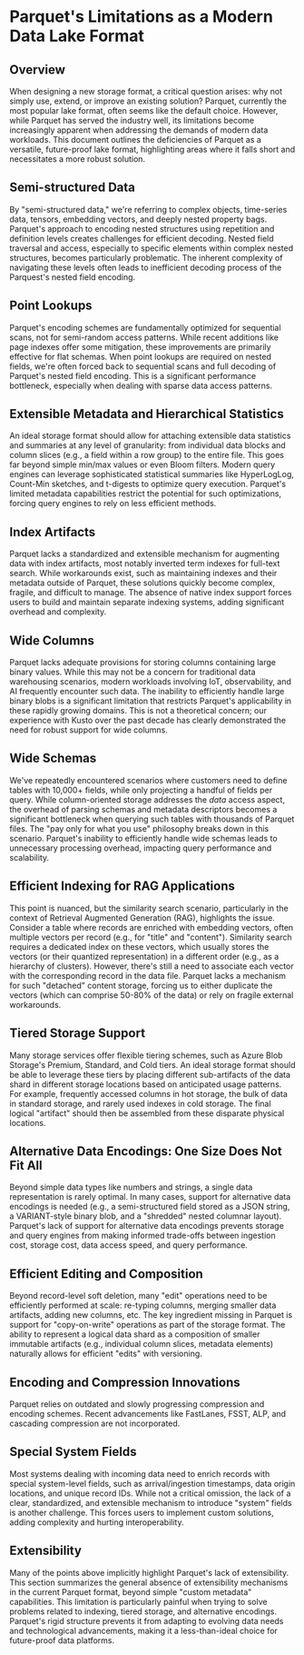 # Parquet's Limitations as a Modern Data Lake Format

<!-- toc -->

## Overview

When designing a new storage format, a critical question arises: why not simply use, extend, or improve an existing solution? Parquet, currently the most popular lake format, often seems like the default choice. However, while Parquet has served the industry well, its limitations become increasingly apparent when addressing the demands of modern data workloads. This document outlines the deficiencies of Parquet as a versatile, future-proof lake format, highlighting areas where it falls short and necessitates a more robust solution.

## Semi-structured Data

By "semi-structured data," we're referring to complex objects, time-series data, tensors, embedding vectors, and deeply nested property bags. Parquet's approach to encoding nested structures using repetition and definition levels creates challenges for efficient decoding. Nested field traversal and access, especially to specific elements within complex nested structures, becomes particularly problematic. The inherent complexity of navigating these levels often leads to inefficient decoding process of the Parquest's nested field encoding.

## Point Lookups

Parquet's encoding schemes are fundamentally optimized for sequential scans, not for semi-random access patterns. While recent additions like page indexes offer some mitigation, these improvements are primarily effective for flat schemas. When point lookups are required on nested fields, we're often forced back to sequential scans and full decoding of Parquet's nested field encoding. This is a significant performance bottleneck, especially when dealing with sparse data access patterns.

## Extensible Metadata and Hierarchical Statistics

An ideal storage format should allow for attaching extensible data statistics and summaries at any level of granularity: from individual data blocks and column slices (e.g., a field within a row group) to the entire file. This goes far beyond simple min/max values or even Bloom filters. Modern query engines can leverage sophisticated statistical summaries like HyperLogLog, Count-Min sketches, and t-digests to optimize query execution. Parquet's limited metadata capabilities restrict the potential for such optimizations, forcing query engines to rely on less efficient methods.

## Index Artifacts

Parquet lacks a standardized and extensible mechanism for augmenting data with index artifacts, most notably inverted term indexes for full-text search. While workarounds exist, such as maintaining indexes and their metadata outside of Parquet, these solutions quickly become complex, fragile, and difficult to manage. The absence of native index support forces users to build and maintain separate indexing systems, adding significant overhead and complexity.

## Wide Columns

Parquet lacks adequate provisions for storing columns containing large binary values. While this may not be a concern for traditional data warehousing scenarios, modern workloads involving IoT, observability, and AI frequently encounter such data. The inability to efficiently handle large binary blobs is a significant limitation that restricts Parquet's applicability in these rapidly growing domains. This is not a theoretical concern; our experience with Kusto over the past decade has clearly demonstrated the need for robust support for wide columns.

## Wide Schemas

We've repeatedly encountered scenarios where customers need to define tables with 10,000+ fields, while only projecting a handful of fields per query. While column-oriented storage addresses the *data* access aspect, the overhead of parsing schemas and metadata descriptors becomes a significant bottleneck when querying such tables with thousands of Parquet files. The "pay only for what you use" philosophy breaks down in this scenario. Parquet's inability to efficiently handle wide schemas leads to unnecessary processing overhead, impacting query performance and scalability.

## Efficient Indexing for RAG Applications

This point is nuanced, but the similarity search scenario, particularly in the context of Retrieval Augmented Generation (RAG), highlights the issue. Consider a table where records are enriched with embedding vectors, often multiple vectors per record (e.g., for "title" and "content"). Similarity search requires a dedicated index on these vectors, which usually stores the vectors (or their quantized representation) in a different order (e.g., as a hierarchy of clusters). However, there's still a need to associate each vector with the corresponding record in the data file. Parquet lacks a mechanism for such "detached" content storage, forcing us to either duplicate the vectors (which can comprise 50-80% of the data) or rely on fragile external workarounds.

## Tiered Storage Support

Many storage services offer flexible tiering schemes, such as Azure Blob Storage's Premium, Standard, and Cold tiers. An ideal storage format should be able to leverage these tiers by placing different sub-artifacts of the data shard in different storage locations based on anticipated usage patterns. For example, frequently accessed columns in hot storage, the bulk of data in standard storage, and rarely used indexes in cold storage. The final logical "artifact" should then be assembled from these disparate physical locations.

## Alternative Data Encodings: One Size Does Not Fit All

Beyond simple data types like numbers and strings, a single data representation is rarely optimal. In many cases, support for alternative data encodings is needed (e.g., a semi-structured field stored as a JSON string, a VARIANT-style binary blob, and a "shredded" nested columnar layout). Parquet's lack of support for alternative data encodings prevents storage and query engines from making informed trade-offs between ingestion cost, storage cost, data access speed, and query performance.

## Efficient Editing and Composition

Beyond record-level soft deletion, many "edit" operations need to be efficiently performed at scale: re-typing columns, merging smaller data artifacts, adding new columns, etc. The key ingredient missing in Parquet is support for "copy-on-write" operations as part of the storage format. The ability to represent a logical data shard as a composition of smaller immutable artifacts (e.g., individual column slices, metadata elements) naturally allows for efficient "edits" with versioning.

## Encoding and Compression Innovations

Parquet relies on outdated and slowly progressing compression and encoding schemes. Recent advancements like FastLanes, FSST, ALP, and cascading compression are not incorporated.

## Special System Fields

Most systems dealing with incoming data need to enrich records with special system-level fields, such as arrival/ingestion timestamps, data origin locations, and unique record IDs. While not a critical omission, the lack of a clear, standardized, and extensible mechanism to introduce "system" fields is another challenge. This forces users to implement custom solutions, adding complexity and hurting interoperability.

## Extensibility

Many of the points above implicitly highlight Parquet's lack of extensibility. This section summarizes the general absence of extensibility mechanisms in the current Parquet format, beyond simple "custom metadata" capabilities. This limitation is particularly painful when trying to solve problems related to indexing, tiered storage, and alternative encodings. Parquet's rigid structure prevents it from adapting to evolving data needs and technological advancements, making it a less-than-ideal choice for future-proof data platforms.

